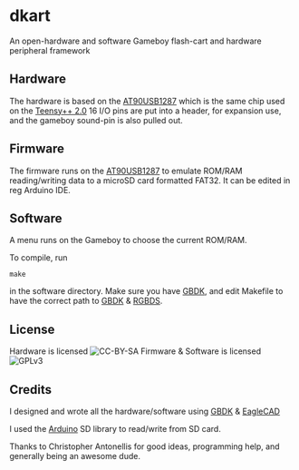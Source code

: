 # dkart

An open-hardware and software Gameboy flash-cart and hardware peripheral framework

## Hardware

The hardware is based on the [AT90USB1287](http://www.atmel.com/devices/at90usb1287.aspx) which is the same chip used on the [Teensy++ 2.0](http://www.pjrc.com/teensy/.) 16 I/O pins are put into a header, for expansion use, and the gameboy sound-pin is also pulled out.

## Firmware

The firmware runs on the [AT90USB1287](http://www.atmel.com/Images/8271S.pdf) to emulate ROM/RAM reading/writing data to a microSD card formatted FAT32. It can be edited in reg Arduino IDE.

## Software

A menu runs on the Gameboy to choose the current ROM/RAM.

To compile, run

    make

in the software directory. Make sure you have [GBDK](http://gbdk.sourceforge.net/), and edit Makefile to have the correct path to [GBDK](http://gbdk.sourceforge.net/) & [RGBDS](https://github.com/vegard/rgbds-linux).


## License

Hardware is licensed ![CC-BY-SA](http://i.creativecommons.org/l/by-sa/3.0/88x31.png)
Firmware & Software is licensed ![GPLv3](http://www.gnu.org/graphics/gplv3-88x31.png)


## Credits

I designed and wrote all the hardware/software using [GBDK](http://gbdk.sourceforge.net/) & [EagleCAD](http://www.cadsoftusa.com/)

I used the [Arduino](http://www.arduino.cc/) SD library to read/write from SD card.

Thanks to Christopher Antonellis for good ideas, programming help, and generally being an awesome dude.
